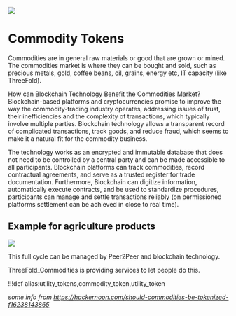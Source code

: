 ![](img/commodities.png)

# Commodity Tokens

Commodities are in general raw materials or good that are grown or mined. The commodities market is where they can be bought and sold, such as precious metals, gold, coffee beans, oil, grains, energy etc, IT capacity (like ThreeFold).

How can Blockchain Technology Benefit the Commodities Market?
Blockchain-based platforms and cryptocurrencies promise to improve the way the commodity-trading industry operates, addressing issues of trust, their inefficiencies and the complexity of transactions, which typically involve multiple parties. Blockchain technology allows a transparent record of complicated transactions, track goods, and reduce fraud, which seems to make it a natural fit for the commodity business.




The technology works as an encrypted and immutable database that does not need to be controlled by a central party and can be made accessible to all participants. Blockchain platforms can track commodities, record contractual agreements, and serve as a trusted register for trade documentation. Furthermore, Blockchain can digitize information, automatically execute contracts, and be used to standardize procedures, participants can manage and settle transactions reliably (on permissioned platforms settlement can be achieved in close to real time).

## Example for agriculture products

![](img/commodities_cycle.png)

This full cycle can be managed by Peer2Peer and blockchain technology.

ThreeFold_Commodities is providing services to let people do this.

!!!def alias:utility_tokens,commodity_token,utility_token



*some info from https://hackernoon.com/should-commodities-be-tokenized-f16238143865*